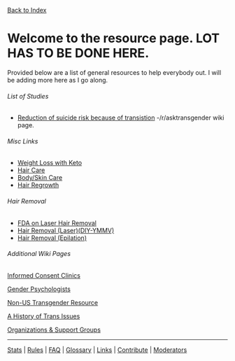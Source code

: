 [Back to Index](https://github.com/MissTeapot/LGBT-Wikis/blob/main/github_wiki/asktransgender/index.md)

# Welcome to the resource page. LOT HAS TO BE DONE HERE.

Provided below are a list of general resources to help everybody out. I will be adding more here as I go along.

###### List of Studies

* [Reduction of suicide risk because of transistion](https://github.com/MissTeapot/LGBT-Wikis/blob/main/github_wiki/asktransgender/suiciderisk.md) -/r/asktransgender wiki page.

###### Misc Links
* [Weight Loss with Keto](http://evielation.tumblr.com/post/76992192987/weight-loss)
* [Hair Care](http://evielation.tumblr.com/post/76978144250/hair-care-regiment-part-2-revitalize)
* [Body/Skin Care](http://evielation.tumblr.com/post/76981264966/skin-care-regimen)
* [Hair Regrowth](http://evielation.tumblr.com/post/76973035890/hair-care-regimen-part-1-regrowth)

###### Hair Removal

* [FDA on Laser Hair Removal](https://www.fda.gov/consumers/consumer-updates/removing-hair-safely)
* [Hair Removal (Laser)(DIY-YMMV)](http://evielation.tumblr.com/post/85155762116/hair-removal-part-4-home-laser-hair-removal)
* [Hair Removal (Epilation)](http://evielation.tumblr.com/post/85092103471/hair-removal-part-3-epilation)

###### Additional Wiki Pages

[Informed Consent Clinics](https://github.com/MissTeapot/LGBT-Wikis/blob/main/github_wiki/asktransgender/informedconsentclinics.md)

[Gender Psychologists](https://github.com/MissTeapot/LGBT-Wikis/blob/main/github_wiki/asktransgender/genderpsychologists.md)

[Non-US Transgender Resource](https://github.com/MissTeapot/LGBT-Wikis/blob/main/github_wiki/asktransgender/worldsources.md)

[A History of Trans Issues](https://github.com/MissTeapot/LGBT-Wikis/blob/main/github_wiki/asktransgender/history.md)

[Organizations &amp; Support Groups](https://github.com/MissTeapot/LGBT-Wikis/blob/main/github_wiki/asktransgender/groups.md)

---

[Stats](http://redditmetrics.com/r/asktransgender) | [Rules](https://github.com/MissTeapot/LGBT-Wikis/blob/main/github_wiki/asktransgender/rules) | [FAQ](w/asktransgender/faq) | [Glossary](w/asktransgender/glossary) | [Links](w/asktransgender/linked) | [Contribute](w/asktransgender/contribute) | [Moderators](http://www.reddit.com/message/compose?to=%2Fr%2Fasktransgender.md)